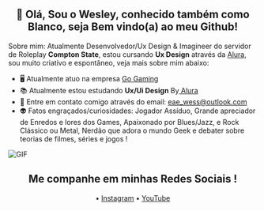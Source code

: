 <h2 align="center"> 👋 Olá, Sou o Wesley, conhecido também como Blanco, seja Bem vindo(a) ao meu Github!</h2>

Sobre mim: Atualmente Desenvolvedor/Ux Design & Imagineer do servidor de Roleplay **Compton State**, estou cursando **Ux Design** através da <a href="https://www.alura.com.br/">Alura</a>, sou muito criativo e espontâneo, veja mais sobre mim abaixo:

- 🖥️ Atualmente atuo na empresa <a href="https://orbigaming.com.br">Go Gaming</a>
- 📚 Atualmente estou estudando **Ux/Ui Design** By<a href="https://www.alura.com.br"> Alura</a>
- 🤠 Entre em contato comigo através do email: eae_wess@outlook.com
- 👽 Fatos engraçados/curiosidades: Jogador Assíduo, Grande apreciador de Enredos e lores dos Games, Apaixonado por Blues/Jazz, e Rock Clássico ou Metal, Nerdão que adora o mundo Geek e debater sobre teorias de filmes, séries e jogos !
<img align="center" alt="GIF" src="https://cdn.discordapp.com/attachments/859961679021473802/860810745015959562/seplil2_2_1_1_1-1.gif" />
<h2 align="center"> Me companhe em minhas Redes Sociais !</h2>

<p align="center">
 • <a href="https://www.instagram.com/o_wess_/">Instagram</a>
 • <a href="https://www.youtube.com/channel/UC1tiyY2TV_lKmNvXgeYFhBQ">YouTube</a>
</p>

